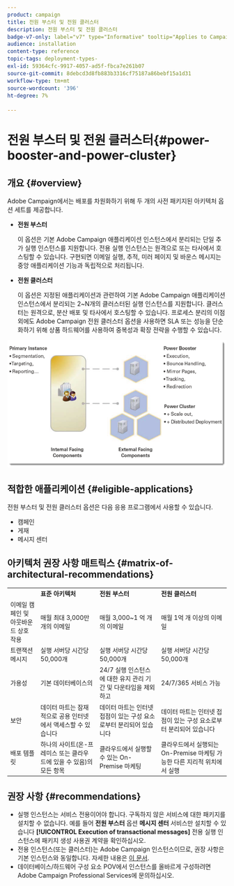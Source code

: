 ```yaml
---
product: campaign
title: 전원 부스터 및 전원 클러스터
description: 전원 부스터 및 전원 클러스터
badge-v7-only: label="v7" type="Informative" tooltip="Applies to Campaign Classic v7 only"
audience: installation
content-type: reference
topic-tags: deployment-types-
exl-id: 59364cfc-9917-4057-ad5f-fbca7e261b07
source-git-commit: 8debcd3d8fb883b3316cf75187a86bebf15a1d31
workflow-type: tm+mt
source-wordcount: '396'
ht-degree: 7%

---
```


# 전원 부스터 및 전원 클러스터{#power-booster-and-power-cluster}



## 개요 {#overview}

Adobe Campaign에서는 배포를 차원화하기 위해 두 개의 사전 패키지된 아키텍처 옵션 세트를 제공합니다.

* **전원 부스터**

   이 옵션은 기본 Adobe Campaign 애플리케이션 인스턴스에서 분리되는 단일 추가 실행 인스턴스를 지원합니다. 전용 실행 인스턴스는 원격으로 또는 타사에서 호스팅할 수 있습니다. 구현되면 이메일 실행, 추적, 미러 페이지 및 바운스 메시지는 중앙 애플리케이션 기능과 독립적으로 처리됩니다.

* **전원 클러스터**

   이 옵션은 지정된 애플리케이션과 관련하여 기본 Adobe Campaign 애플리케이션 인스턴스에서 분리되는 2~N개의 클러스터된 실행 인스턴스를 지원합니다. 클러스터는 원격으로, 분산 배포 및 타사에서 호스팅할 수 있습니다. 프로세스 분리의 이점 외에도 Adobe Campaign 전원 클러스터 옵션을 사용하면 SLA 또는 성능을 단순화하기 위해 상품 하드웨어를 사용하여 중복성과 확장 전략을 수행할 수 있습니다.

![](assets/architectural_options_diagram.png)

## 적합한 애플리케이션 {#eligible-applications}

전원 부스터 및 전원 클러스터 옵션은 다음 응용 프로그램에서 사용할 수 있습니다.

* 캠페인
* 게재
* 메시지 센터

## 아키텍처 권장 사항 매트릭스 {#matrix-of-architectural-recommendations}

<table> 
 <tbody> 
  <tr> 
   <td> </td> 
   <td> <strong>표준 아키텍처</strong><br /> </td> 
   <td> <strong>전원 부스터</strong><br /> </td> 
   <td> <strong>전원 클러스터</strong><br /> </td> 
  </tr> 
  <tr> 
   <td> 이메일 캠페인 및 아웃바운드 상호 작용<br /> </td> 
   <td> 매월 최대 3,000만 개의 이메일<br /> </td> 
   <td> 매월 3,000~1 억 개의 이메일<br /> </td> 
   <td> 매월 1억 개 이상의 이메일<br /> </td> 
  </tr> 
  <tr> 
   <td> 트랜잭션 메시지 <br /> </td> 
   <td> 실행 서버당 시간당 50,000개<br /> </td> 
   <td> 실행 서버당 시간당 50,000개<br /> </td> 
   <td> 실행 서버당 시간당 50,000개<br /> </td> 
  </tr> 
  <tr> 
   <td> 가용성<br /> </td> 
   <td> 기본 데이터베이스의<br /> </td> 
   <td> 24/7 실행 인스턴스에 대한 유지 관리 기간 및 다운타임을 제외하고<br /> </td> 
   <td> 24/7/365 서비스 가능<br /> </td> 
  </tr> 
  <tr> 
   <td> 보안<br /> </td> 
   <td> 데이터 마트는 잠재적으로 공용 인터넷에서 액세스할 수 있습니다<br /> </td> 
   <td> 데이터 마트는 인터넷 접점이 있는 구성 요소로부터 분리되어 있습니다<br /> </td> 
   <td> 데이터 마트는 인터넷 접점이 있는 구성 요소로부터 분리되어 있습니다<br /> </td> 
  </tr> 
  <tr> 
   <td> 배포 템플릿<br /> </td> 
   <td> 하나의 사이트(온-프레미스 또는 클라우드에 있을 수 있음)의 모든 항목<br /> </td> 
   <td> 클라우드에서 실행할 수 있는 On-Premise 마케팅<br /> </td> 
   <td> 클라우드에서 실행되는 On-Premise 마케팅 가능한 다른 지리적 위치에서 실행<br /> </td> 
  </tr> 
 </tbody> 
</table>

## 권장 사항 {#recommendations}

* 실행 인스턴스는 서비스 전용이어야 합니다. 구독하지 않은 서비스에 대한 패키지를 설치할 수 없습니다. 예를 들어 **전원 부스터** 옵션 **메시지 센터** 서비스만 설치할 수 있습니다 **[!UICONTROL Execution of transactional messages]** 전용 실행 인스턴스에 패키지 생성 사용권 계약을 확인하십시오.
* 전용 인스턴스(또는 클러스터)는 Adobe Campaign 인스턴스이므로, 권장 사항은 기본 인스턴스와 동일합니다. 자세한 내용은 [이 문서](../../production/using/foreword.md).
* 데이터베이스/하드웨어 구성 요소 POV에서 인스턴스를 올바르게 구성하려면 Adobe Campaign Professional Services에 문의하십시오.
